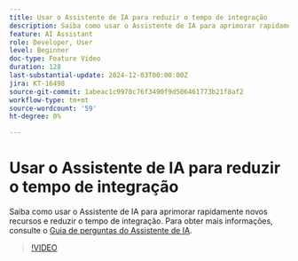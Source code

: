 ```yaml
---
title: Usar o Assistente de IA para reduzir o tempo de integração
description: Saiba como usar o Assistente de IA para aprimorar rapidamente novos recursos e reduzir o tempo de integração.
feature: AI Assistant
role: Developer, User
level: Beginner
doc-type: Feature Video
duration: 128
last-substantial-update: 2024-12-03T00:00:00Z
jira: KT-16498
source-git-commit: 1abeac1c9970c76f3490f9d506461773b21f8af2
workflow-type: tm+mt
source-wordcount: '59'
ht-degree: 0%

---
```



# Usar o Assistente de IA para reduzir o tempo de integração

Saiba como usar o Assistente de IA para aprimorar rapidamente novos recursos e reduzir o tempo de integração. Para obter mais informações, consulte o [Guia de perguntas do Assistente de IA](https://experienceleague.adobe.com/en/docs/experience-platform/ai-assistant/questions).

>[!VIDEO](https://video.tv.adobe.com/v/3438032/?learn=on&enablevpops)
